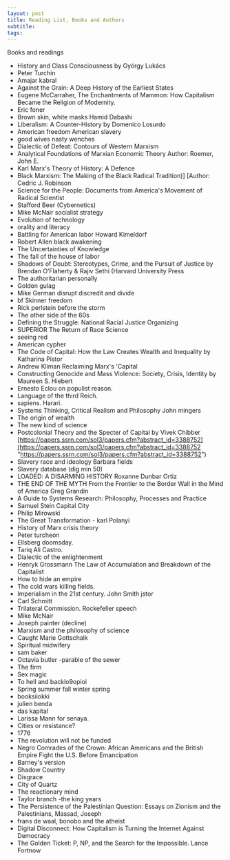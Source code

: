 ```yaml
---
layout: post
title: Reading List, Books and Authors
subtitle:
tags:
---
```

Books and readings

* History and Class Consciousness by György Lukács
* Peter Turchin
* Amajar kabral
* Against the Grain: A Deep History of the Earliest States
* Eugene McCarraher, The Enchantments of Mammon: How Capitalism Became the Religion of Modernity.
* Eric foner
* Brown skin, white masks Hamid Dabashi
* Liberalism: A Counter-History by Domenico Losurdo
* American freedom American slavery
* good wives nasty wenches
* Dialectic of Defeat: Contours of Western Marxism
* Analytical Foundations of Marxian Economic Theory Author: Roemer, John E.
* Karl Marx's Theory of History: A Defence
* Black Marxism: The Making of the Black Radical Tradition)\] \[Author: Cedric J. Robinson
* Science for the People: Documents from America's Movement of Radical Scientist
* Stafford Beer (Cybernetics)
* Mike McNair socialist strategy
* Evolution of technology
* orality and literacy
* Battling for American labor Howard Kimeldorf
* Robert Allen black awakening
* The Uncertainties of Knowledge
* The fall of the house of labor
* Shadows of Doubt: Stereotypes, Crime, and the Pursuit of Justice by Brendan O’Flaherty & Rajiv Sethi (Harvard University Press
* The authoritarian personally
* Golden gulag
* Mike German disrupt discredit and divide
* bf Skinner freedom
* Rick perlstein before the storm
* The other side of the 60s
* Defining the Struggle: National Racial Justice Organizing
* SUPERIOR The Return of Race Science
* seeing red
* American cypher
* The Code of Capital: How the Law Creates Wealth and Inequality by Katharina Pistor
* Andrew Kliman Reclaiming Marx's 'Capital
* Constructing Genocide and Mass Violence: Society, Crisis, Identity by Maureen S. Hiebert
* Ernesto Eclou on populist reason.
* Language of the third Reich.
* sapiens. Harari.
* Systems Thinking, Critical Realism and Philosophy John mingers
* The origin of wealth
* The new kind of science
* Postcolonial Theory and the Specter of Capital by Vivek Chibber [https://papers.ssrn.com/sol3/papers.cfm?abstract_id=3388752](https://papers.ssrn.com/sol3/papers.cfm?abstract_id=3388752 "https://papers.ssrn.com/sol3/papers.cfm?abstract_id=3388752")
* Slavery race and ideology Barbara fields
* Slavery database (dig min 50)
* LOADED: A DISARMING HISTORY Roxanne Dunbar Ortiz
* THE END OF THE MYTH From the Frontier to the Border Wall in the Mind of America Greg Grandin
* A Guide to Systems Research: Philosophy, Processes and Practice
* Samuel Stein Capital City
* Philip Mirowski
* The Great Transformation - karl Polanyi
* History of Marx crisis theory
* Peter turcheon
* Ellsberg doomsday.
* Tariq Ali Castro.
* Dialectic of the enlightenment
* Henryk Grossmann The Law of Accumulation and Breakdown of the Capitalist
* How to hide an empire
* The cold wars killing fields.
* Imperialism in the 21st century. John Smith jstor
* Carl Schmitt
* Trilateral Commission. Rockefeller speech
* Mike McNair
* Joseph painter (decline)
* Marxism and the philosophy of science
* Caught Marie Gottschalk
* Spiritual midwifery
* sam baker
* Octavia butler -parable of the sewer
* The firm
* Sex magic
* To hell and backlo9opioi
* Spring summer fall winter spring
* booksiiokki
* julien benda
* das kapital
* Larissa Mann for senaya.
* Cities or resistance?
* 1776
* The revolution will not be funded
* Negro Comrades of the Crown: African Americans and the British Empire Fight the U.S. Before Emancipation
* Barney's version
* Shadow Country
* Disgrace
* City of Quartz
* The reactionary mind
* Taylor branch -the king years
* The Persistence of the Palestinian Question: Essays on Zionism and the Palestinians, Massad, Joseph
* frans de waal, bonobo and the atheist
* Digital Disconnect: How Capitalism is Turning the Internet Against Democracy
* The Golden Ticket: P, NP, and the Search for the Impossible. Lance Fortnow
